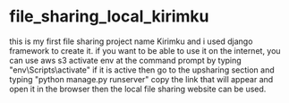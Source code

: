 # file_sharing_local_kirimku
this is my first file sharing project name Kirimku and i used django framework to create it. if you want to be able to use it on the internet, you can use aws s3
activate env at the command prompt by typing "env\Scripts\activate" if it is active then go to the upsharing section and typing "python manage.py runserver" copy the link that will appear and open it in the browser then the local file sharing website can be used.
